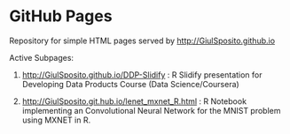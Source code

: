 GitHub Pages
==================

Repository for simple HTML pages served by http://GiulSposito.github.io

Active Subpages:

1. http://GiulSposito.github.io/DDP-Slidify : R Slidify presentation for Developing Data Products Course (Data Science/Coursera)

2. http://GiulSposito.git.hub.io/lenet_mxnet_R.html : R Notebook implementing an Convolutional Neural Network for the MNIST problem using MXNET in R.
